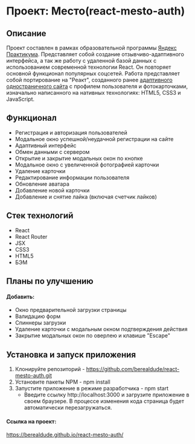 # Проект: Место(react-mesto-auth)

## Описание
Проект составлен в рамках образовательной программы <a href="https://practicum.yandex.ru/">Яндекс Практикума</a>. Представляет собой создание отзывчиво-адаптивного интерфейса, а так же работу с удаленной базой данных с использованием современной технологии React. Он повторяет основной функционал популярных соцсетей. 
Работа представляет собой портирование на "Реакт", созданного ранее <a href="https://berealdude.github.io/mesto/">адаптивного одностраничного сайта</a> с профилем пользователя и фотокарточками, изначально написанного на нативных технологиях: HTML5, CSS3 и JavaScript.

## Функционал
* Регистрация и авторизация пользователей
* Модальное окно успешной/неудачной регистрации на сайте
* Адаптивный интерфейс
* Обмен данными с сервером
* Открытие и закрытие модальных окон по кнопке
* Модальное окно с увеличенной фотографией карточки
* Удаление карточки
* Редактирование информации пользователя
* Обновление аватара
* Добавление новой карточки
* Добавление и снятие лайка (включая счетчик лайков)

## Стек технологий
* React
* React Router
* JSX
* CSS3
* HTML5
* БЭМ

## Планы по улучшению
#### Добавить:
* Окно предварительной загрузки страницы
* Валидацию форм
* Спиннеры загрузки
* Удаление карточки с модальным окном подтверждения действия
* Закрытие модальных окон по оверлею и клавише "Escape"

## Установка и запуск приложения
1. Клонируйте репозиторий - https://github.com/berealdude/react-mesto-auth.git
2. Установите пакеты NPM  - npm install
3. Запустите приложение в режиме разработчика - npm start
   * Введите ссылку http://localhost:3000 и загрузите приложение в своем браузере. В процессе изменения кода страница будет автоматически перезагружаться.

#### Ссылка на проект:
https://berealdude.github.io/react-mesto-auth/
